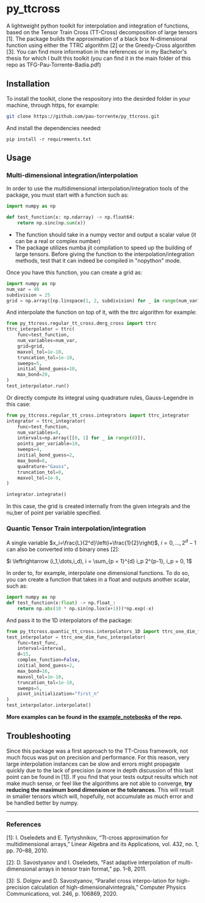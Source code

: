 # py_ttcross
A lightweight python toolkit for interpolation and integration of functions, based on the Tensor Train Cross (TT-Cross) decomposition of large tensors [1]. The package builds the approximation of a black box N-dimensional function using either the TTRC algorithm [2] or the Greedy-Cross algorithm [3]. You can find more information in the references or in my Bachelor's thesis for which I built this toolkit (you can find it in the main folder of this repo as TFG-Pau-Torrente-Badia.pdf)

## Installation
To install the toolkit, clone the respository into the desirded folder in your machine, through https, for example:
```bash
git clone https://github.com/pau-torrente/py_ttcross.git
```
And install the dependencies needed:
```
pip install -r requirements.txt
```

## Usage
### Multi-dimensional integration/interpolation
In order to use the multidimensional interpolation/integration tools of the package, you must start with a function such as:
```python
import numpy as np

def test_function(x: np.ndarray) -> np.float64:
    return np.sinc(np.sum(x))
```
- The function should take in a numpy vector and output a scalar value (it can be a real or complex number)
- The package utilizes numba jit compilation to speed up the building of large tensors. Before giving the function to the interpolation/integration methods, test that it can indeed be compiled in "nopython" mode.

Once you have this function, you can create a grid as:
```python
import numpy as np
num_var = 40
subdivision = 25
grid = np.array([np.linspace(1, 2, subdivision) for _ in range(num_var)])
```
And interpolate the function on top of it, with the ttrc algorithm for example:
```python
from py_ttcross.regular_tt_cross.dmrg_cross import ttrc
ttrc_interpolator = ttrc(
    func=test_function,
    num_variables=num_var,
    grid=grid,
    maxvol_tol=1e-10,
    truncation_tol=1e-10,
    sweeps=5,
    initial_bond_guess=10,
    max_bond=20,
)
test_interpolator.run()
```
Or directly compute its integral using quadrature rules, Gauss-Legendre in this case:
```python
from py_ttcross.regular_tt_cross.integrators import ttrc_integrator
integrator = ttrc_integrator(
    func=test_function,
    num_variables=8,
    intervals=np.array([[0, 1] for _ in range(8)]),
    points_per_variable=10,
    sweeps=4,
    initial_bond_guess=2,
    max_bond=8,
    quadrature="Gauss",
    truncation_tol=0,
    maxvol_tol=1e-8,
)

integrator.integrate()
```
In this case, the grid is created internally from the given integrals and the nu,ber of point per variable specified.

### Quantic Tensor Train interpolation/integration
A single variable $x_i=\frac{L}{2^d}\left(i+\frac{1}{2}\right)$, $i = 0, \dots, 2^d-1$ can also be converted into d binary ones [2]:

$i \leftrightarrow (i_1,\dots,i_d), i = \sum_{p = 1}^{d} i_p 2^{p-1}, i_p = 0, 1$

In order to, for example, interpolate one dimensional functions. To do so, you can create a function that takes in a float and outputs another scalar, such as:

```python
import numpy as np
def test_function(x:float) -> np.float_:
    return np.abs(10 * np.sin(np.lox(x+1)))*np.exp(-x)
```
And pass it to the 1D interpolators of the package:
```python
from py_ttcross.quantic_tt_cross.interpolators_1D import ttrc_one_dim_func_interpolator
test_interpolator = ttrc_one_dim_func_interpolator(
    func=test_func,
    interval=interval,
    d=15,
    complex_function=False,
    initial_bond_guess=2,
    max_bond=16,
    maxvol_tol=1e-10,
    truncation_tol=1e-10,
    sweeps=5,
    pivot_initialization="first_n"
)
test_interpolator.interpolate()
```
**More examples can be found in the [example_notebooks](https://github.com/pau-torrente/py_ttcross/tree/main/example_notebooks) of the repo.**

## Troubleshooting
Since this package was a first approach to the TT-Cross framework, not much focus was put on precision and performance. For this reason, very large interpolation instances can be slow and errors might propagate quickly due to the lack of precision (a more in depth discussion of this last point can be found in [1]). If you find that your tests output results which not make much sense, or feel like the algorithms are not able to converge, **try reducing the maximum bond dimension or the tolerances**. This will result in smaller tensors which will, hopefully, not accumulate as much error and be handled better by numpy.



___

### References

[1]: I. Oseledets and E. Tyrtyshnikov, “Tt-cross approximation for multidimensional arrays,” Linear Algebra and its Applications, vol. 432, no. 1, pp. 70–88, 2010.

[2]: D. Savostyanov and I. Oseledets, “Fast adaptive interpolation of multi-dimensional arrays in tensor train format,” pp. 1–8, 2011.

[3]: S. Dolgov and D. Savostyanov, “Parallel cross interpo-lation for high-precision calculation of high-dimensionalvintegrals,” Computer Physics Communications, vol. 246, p. 106869, 2020.
